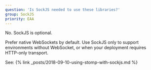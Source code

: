 ```yaml
---
question: 'Is SockJS needed to use these libraries?'
group: SockJS
priority: EAA
---
```


No. SockJS is optional.

Prefer native WebSockets by default. Use SockJS only to support environments without WebSocket,
or when your deployment requires HTTP-only transport.

See: {% link _posts/2018-09-10-using-stomp-with-sockjs.md %}
